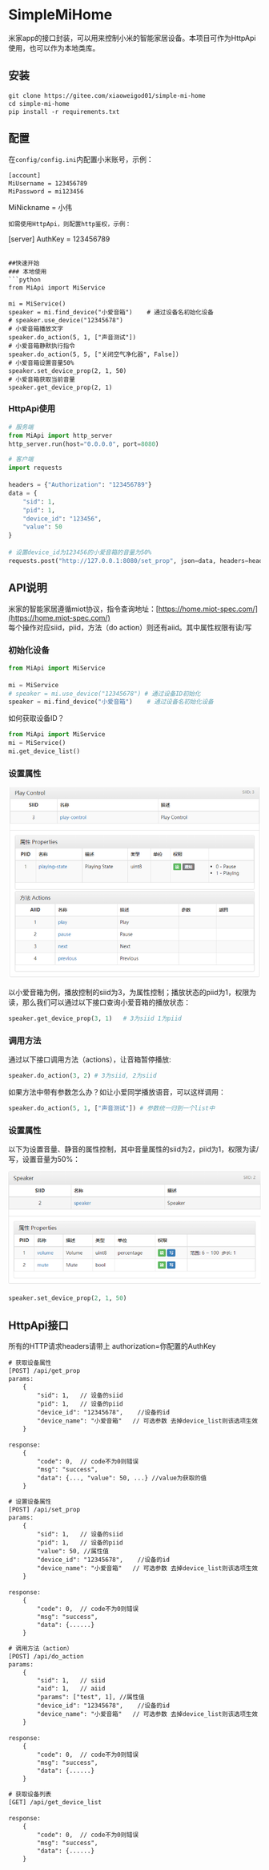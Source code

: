 # SimpleMiHome
米家app的接口封装，可以用来控制小米的智能家居设备。本项目可作为HttpApi使用，也可以作为本地类库。

## 安装
```
git clone https://gitee.com/xiaoweigod01/simple-mi-home
cd simple-mi-home
pip install -r requirements.txt
```


## 配置
在`config/config.ini`内配置小米账号，示例：
```
[account]
MiUsername = 123456789
MiPassword = mi123456
```
MiNickname = 小伟
```
如需使用HttpApi，则配置http鉴权，示例：
```
[server]
AuthKey = 123456789
```

##快速开始
### 本地使用
```python
from MiApi import MiService

mi = MiService()
speaker = mi.find_device("小爱音箱")    # 通过设备名初始化设备
# speaker.use_device("12345678")
# 小爱音箱播放文字
speaker.do_action(5, 1, ["声音测试"])
# 小爱音箱静默执行指令
speaker.do_action(5, 5, ["关闭空气净化器", False])
# 小爱音箱设置音量50%
speaker.set_device_prop(2, 1, 50)
# 小爱音箱获取当前音量
speaker.get_device_prop(2, 1)
```
### HttpApi使用
```python
# 服务端
from MiApi import http_server
http_server.run(host="0.0.0.0", port=8080)
```
```python
# 客户端
import requests

headers = {"Authorization": "123456789"}
data = {
    "sid": 1,
    "pid": 1,
    "device_id": "123456",
    "value": 50
}

# 设置device_id为123456的小爱音箱的音量为50%
requests.post("http://127.0.0.1:8080/set_prop", json=data, headers=headers)
```
## API说明
米家的智能家居遵循miot协议，指令查询地址：[https://home.miot-spec.com/](https://home.miot-spec.com/)  
每个操作对应siid，piid，方法（do action）则还有aiid。其中属性权限有读/写  
### 初始化设备
```python
from MiApi import MiService

mi = MiService
# speaker = mi.use_device("12345678") # 通过设备ID初始化
speaker = mi.find_device("小爱音箱")    # 通过设备名初始化设备
```  
如何获取设备ID？
```python
from MiApi import MiService
mi = MiService()
mi.get_device_list()
```

### 设置属性
![image](images/1.png)  

以小爱音箱为例，播放控制的siid为3，为属性控制；播放状态的piid为1，权限为读，那么我们可以通过以下接口查询小爱音箱的播放状态：
```python
speaker.get_device_prop(3, 1)   # 3为siid 1为piid
```  
### 调用方法
通过以下接口调用方法（actions），让音箱暂停播放:
```python
speaker.do_action(3, 2) # 3为siid, 2为siid
```  
如果方法中带有参数怎么办？如让小爱同学播放语音，可以这样调用：
```python
speaker.do_action(5, 1, ["声音测试"]) # 参数统一归到一个list中
```
### 设置属性
以下为设置音量、静音的属性控制，其中音量属性的siid为2，piid为1，权限为读/写，设置音量为50%：  

![img.png](images/2.png)  
  
```python
speaker.set_device_prop(2, 1, 50)
```   
## HttpApi接口  

所有的HTTP请求headers请带上 authorization=你配置的AuthKey  

```
# 获取设备属性
[POST] /api/get_prop
params:
    {
        "sid": 1,   // 设备的siid
        "pid": 1,   // 设备的piid
        "device_id": "12345678",    //设备的id
        "device_name": "小爱音箱"   // 可选参数 去掉device_list则该选项生效
    }

response: 
    {
        "code": 0,  // code不为0则错误
        "msg": "success",
        "data": {..., "value": 50, ...} //value为获取的值
    }
```
```
# 设置设备属性
[POST] /api/set_prop
params:
    {
        "sid": 1,   // 设备的siid
        "pid": 1,   // 设备的piid
        "value": 50, //属性值
        "device_id": "12345678",    //设备的id
        "device_name": "小爱音箱"   // 可选参数 去掉device_list则该选项生效
    }

response: 
    {
        "code": 0,  // code不为0则错误
        "msg": "success",
        "data": {......} 
    }
```  

```
# 调用方法（action）
[POST] /api/do_action
params:
    {
        "sid": 1,   // siid
        "aid": 1,   // aiid
        "params": ["test", 1], //属性值
        "device_id": "12345678",    //设备的id
        "device_name": "小爱音箱"   // 可选参数 去掉device_list则该选项生效
    }

response: 
    {
        "code": 0,  // code不为0则错误
        "msg": "success",
        "data": {......} 
    }
```  

```
# 获取设备列表
[GET] /api/get_device_list

response: 
    {
        "code": 0,  // code不为0则错误
        "msg": "success",
        "data": {......} 
    }
```

